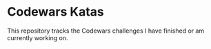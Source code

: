# Codewars Katas
This repository tracks the Codewars challenges I have finished or am currently working on.
